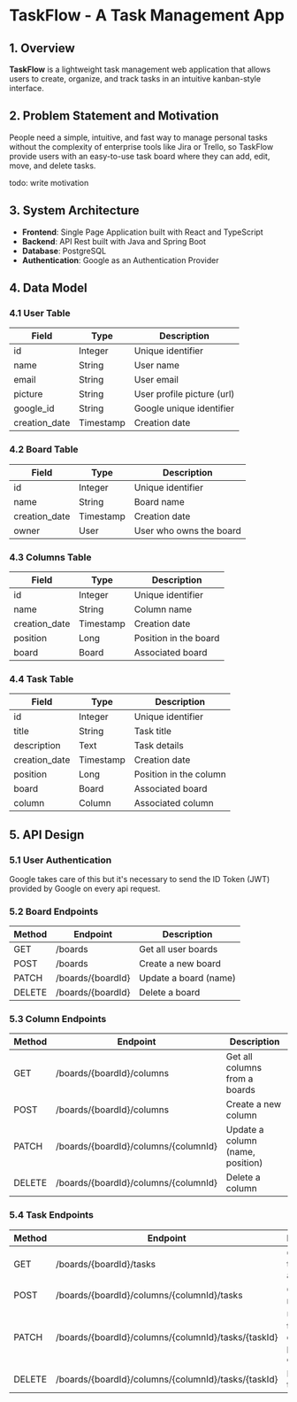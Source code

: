 # TaskFlow - A Task Management App

## 1. Overview

**TaskFlow** is a lightweight task management web application that allows users to create, organize, and track tasks in an intuitive kanban-style interface.

## 2. Problem Statement and Motivation

People need a simple, intuitive, and fast way to manage personal tasks without the complexity of enterprise tools like Jira or Trello, so TaskFlow provide users with an easy-to-use task board where they can add, edit, move, and delete tasks.

todo: write motivation

## 3. System Architecture

- **Frontend**: Single Page Application built with React and TypeScript
- **Backend**: API Rest built with Java and Spring Boot
- **Database**: PostgreSQL
- **Authentication**: Google as an Authentication Provider

## 4. Data Model

### 4.1 User Table

| Field         | Type      | Description                |
| ------------- | --------- | -------------------------- |
| id            | Integer   | Unique identifier          |
| name          | String    | User name                  |
| email         | String    | User email                 |
| picture       | String    | User profile picture (url) |
| google_id     | String    | Google unique identifier   |
| creation_date | Timestamp | Creation date              |

### 4.2 Board Table

| Field         | Type      | Description             |
| ------------- | --------- | ----------------------- |
| id            | Integer   | Unique identifier       |
| name          | String    | Board name              |
| creation_date | Timestamp | Creation date           |
| owner         | User      | User who owns the board |

### 4.3 Columns Table

| Field         | Type      | Description           |
| ------------- | --------- | --------------------- |
| id            | Integer   | Unique identifier     |
| name          | String    | Column name           |
| creation_date | Timestamp | Creation date         |
| position      | Long      | Position in the board |
| board         | Board     | Associated board      |

### 4.4 Task Table

| Field         | Type      | Description            |
| ------------- | --------- | ---------------------- |
| id            | Integer   | Unique identifier      |
| title         | String    | Task title             |
| description   | Text      | Task details           |
| creation_date | Timestamp | Creation date          |
| position      | Long      | Position in the column |
| board         | Board     | Associated board       |
| column        | Column    | Associated column      |

## 5. API Design

### 5.1 User Authentication

Google takes care of this but it's necessary to send the ID Token (JWT) provided by Google on every api request.

### 5.2 Board Endpoints

| Method | Endpoint          | Description           |
| ------ | ----------------- | --------------------- |
| GET    | /boards           | Get all user boards   |
| POST   | /boards           | Create a new board    |
| PATCH  | /boards/{boardId} | Update a board (name) |
| DELETE | /boards/{boardId} | Delete a board        |

### 5.3 Column Endpoints

| Method | Endpoint                             | Description                      |
| ------ | ------------------------------------ | -------------------------------- |
| GET    | /boards/{boardId}/columns            | Get all columns from a boards    |
| POST   | /boards/{boardId}/columns            | Create a new column              |
| PATCH  | /boards/{boardId}/columns/{columnId} | Update a column (name, position) |
| DELETE | /boards/{boardId}/columns/{columnId} | Delete a column                  |

### 5.4 Task Endpoints

| Method | Endpoint                                            | Description                                          |
| ------ | --------------------------------------------------- | ---------------------------------------------------- |
| GET    | /boards/{boardId}/tasks                             | Get all tasks from a board                           |
| POST   | /boards/{boardId}/columns/{columnId}/tasks          | Create a new task                                    |
| PATCH  | /boards/{boardId}/columns/{columnId}/tasks/{taskId} | Update a task (title, description, position, column) |
| DELETE | /boards/{boardId}/columns/{columnId}/tasks/{taskId} | Delete a task                                        |
